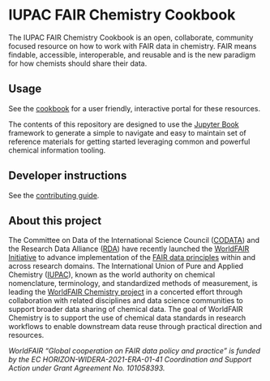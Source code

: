 # IUPAC FAIR Chemistry Cookbook
The IUPAC FAIR Chemistry Cookbook is an open, collaborate, community focused resource on how to work with FAIR data in chemistry. FAIR means findable, accessible, interoperable, and reusable and is the new paradigm for how chemists should share their data.

## Usage

See the [cookbook](https://iupac.github.io/WFChemCookbook/howtos_identifiers.html) for a user friendly, interactive portal for these resources.

The contents of this repository are designed to use the [Jupyter Book](https://jupyterbook.org/) framework to generate a simple to navigate and easy to maintain set of reference materials for getting started leveraging common and powerful chemical information tooling.

## Developer instructions

See the [contributing guide](./CONTRIBUTING.md).

## About this project 

The Committee on Data of the International Science Council ([CODATA](https://codata.org/)) and the Research Data Alliance ([RDA](https://rd-alliance.org/)) have recently launched the [WorldFAIR Initiative](https://worldfair-project.eu/) to advance implementation of the [FAIR data principles](https://force11.org/info/the-fair-data-principles/) within and across research domains. The International Union of Pure and Applied Chemistry ([IUPAC](https://iupac.org/)), known as the world authority on chemical nomenclature, terminology, and standardized methods of measurement, is leading the [WorldFAIR Chemistry project](https://iupac.org/project/2022-012-1-024) in a concerted effort through collaboration with related disciplines and data science communities to support broader data sharing of chemical data. The goal of WorldFAIR Chemistry is to support the use of chemical data standards in research workflows to enable downstream data reuse through practical direction and resources.

*WorldFAIR “Global cooperation on FAIR data policy and practice” is funded by the EC HORIZON-WIDERA-2021-ERA-01-41 Coordination and Support Action under Grant Agreement No. 101058393.*

